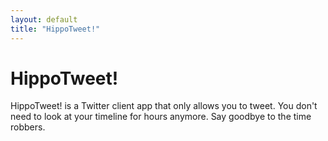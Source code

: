 ```yaml
---
layout: default
title: "HippoTweet!"
---
```


# HippoTweet!

HippoTweet! is a Twitter client app that only allows you to tweet. You don't need to look at your timeline for hours anymore. Say goodbye to the time robbers.

